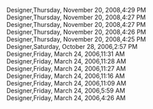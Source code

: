 ﻿Designer,Thursday, November 20, 2008,4:29 PM  Designer,Thursday, November 20, 2008,4:27 PM  Designer,Thursday, November 20, 2008,4:27 PM  Designer,Thursday, November 20, 2008,4:26 PM  Designer,Thursday, November 20, 2008,4:25 PM  Designer,Saturday, October 28, 2006,2:57 PM  Designer,Friday, March 24, 2006,11:31 AM  Designer,Friday, March 24, 2006,11:28 AM  Designer,Friday, March 24, 2006,11:27 AM  Designer,Friday, March 24, 2006,11:16 AM  Designer,Friday, March 24, 2006,11:09 AM  Designer,Friday, March 24, 2006,5:59 AM  Designer,Friday, March 24, 2006,4:26 AM